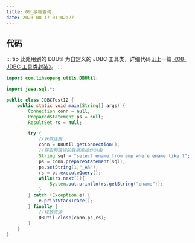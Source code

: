```yaml
---
title: 09_模糊查询
date: 2023-08-17 01:02:27
---
```


## 代码

::: tip
此处用到的 DBUtil 为自定义的 JDBC 工具类，详细代码见上一篇[《08-JDBC 工具类封装》](/02-database/02-jdbc/08-JDBC工具类封装.md)<!-- @IGNORE PREVIOUS: link -->。
:::

```java
import com.lihaopeng.utils.DBUtil;

import java.sql.*;

public class JDBCTest12 {
    public static void main(String[] args) {
        Connection conn = null;
        PreparedStatement ps = null;
        ResultSet rs = null;

        try {
            //获取连接
            conn = DBUtil.getConnection();
            //获取预编译的数据库操作对象
            String sql = "select ename from emp where ename like ?";
            ps = conn.prepareStatement(sql);
            ps.setString(1,"_A%");
            rs = ps.executeQuery();
            while(rs.next()){
                System.out.println(rs.getString("ename"));
            }
        } catch (Exception e) {
            e.printStackTrace();
        } finally {
            //释放资源
            DBUtil.close(conn,ps,rs);
        }
    }
}
```
